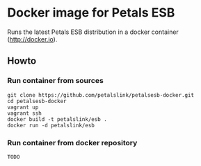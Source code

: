 # Docker image for Petals ESB

Runs the latest Petals ESB distribution in a docker container (http://docker.io).

## Howto

### Run container from sources

    git clone https://github.com/petalslink/petalsesb-docker.git
    cd petalsesb-docker
    vagrant up
    vagrant ssh
    docker build -t petalslink/esb .
    docker run -d petalslink/esb

### Run container from docker repository

    TODO

